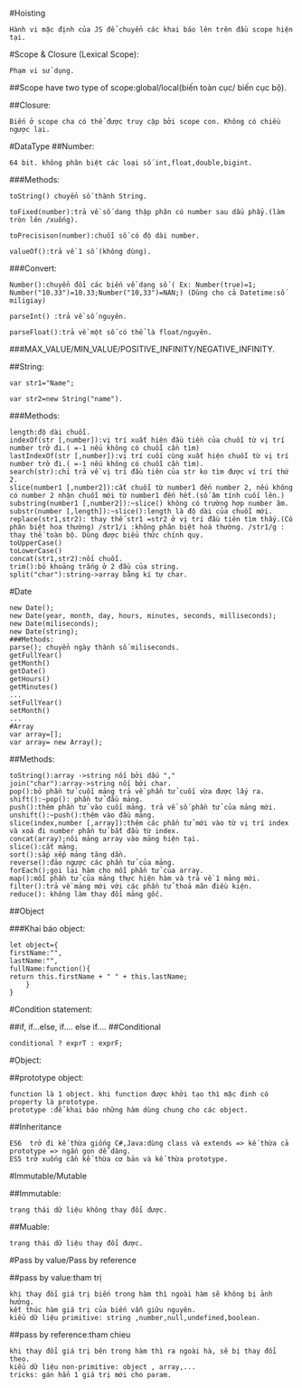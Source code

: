 #Hoisting

    Hành vi mặc định của JS để chuyển các khai báo lên trên đầu scope hiện tại.

#Scope & Closure (Lexical Scope):

    Phạm vi sử dụng.

##Scope have two type of scope:global/local(biến toàn cục/ biến cục bộ).

##Closure:

    Biến ở scope cha có thể được truy cập bởi scope con. Không có chiều ngược lại.

#DataType
##Number:

    64 bit. không phân biệt các loại số int,float,double,bigint.

###Methods:

    toString() chuyển số thành String.

    toFixed(number):trả về số dang thập phân có number sau dấu phẩy.(làm tròn lên /xuống).

    toPrecisison(number):chuỗi số có độ dài number.

    valueOf():trả về 1 số (không dùng).

###Convert:

    Number():chuyển đổi các biến về dạng số ( Ex: Number(true)=1; Number("10.33")=10.33;Number("10,33")=NAN;) (Dùng cho cả Datetime:số miligiay)

    parseInt() :trả về số nguyên.

    parseFloat():trả về một số có thể là float/nguyên.

###MAX_VALUE/MIN_VALUE/POSITIVE_INFINITY/NEGATIVE_INFINITY.

##String:

    var str1="Name";

    var str2=new String("name").

###Methods:

    length:độ dài chuỗi.
    indexOf(str [,number]):vị trí xuất hiện đầu tiền của chuỗi từ vị trí number trở đi.( =-1 nếu không có chuỗi cần tìm)
    lastIndexOf(str [,number]):vị trí cuối cùng xuất hiện chuỗi từ vị trí number trở đi.( =-1 nếu không có chuỗi cần tìm).
    search(str):chỉ trả về vị trí đầu tiên của str ko tìm được ví trí thứ 2.
    slice(number1 [,number2]):cắt chuỗi từ number1 đến number 2, nếu không có number 2 nhận chuỗi mới từ number1 đến hết.(số âm tính cuối lên.)
    substring(number1 [,number2]):~slice() không có trường hợp number âm.
    substr(number [,length]):~slice():length là độ dài của chuỗi mới.
    replace(str1,str2): thay thế str1 =str2 ở vị trí đầu tiên tìm thấy.(Có phân biệt hoa thường) /str1/i :không phân biệt hoá thường. /str1/g : thay thế toàn bộ. Dùng được biểu thức chính quy.
    toUpperCase()
    toLowerCase()
    concat(str1,str2):nối chuỗi.
    trim():bỏ khoảng trắng ở 2 đầu của string.
    split("char"):string->array bằng kí tự char.

#Date

    new Date();
    new Date(year, month, day, hours, minutes, seconds, milliseconds);
    new Date(miliseconds);
    new Date(string);
    ###Methods:
    parse(); chuyển ngày thành số miliseconds.
    getFullYear()
    getMonth()
    getDate()
    getHours()
    getMinutes()
    ...
    setFullYear()
    setMonth()
    ...
    #Array
    var array=[];
    var array= new Array();

##Methods:

    toString():array ->string nối bởi dấu ","
    join("char"):array->string nối bởi char.
    pop():bỏ phần tử cuối mảng trả về phần tử cuối vừa được lấy ra.
    shift():~pop(): phần tử đầu mảng.
    push():thêm phần tử vào cuối mảng. trả về số phần tử của mảng mới.
    unshift():~push():thêm vào đầu mảng.
    slice(index,number [,array]):thêm các phần tử mới vào từ vị trí index và xoá đi number phần tử bắt đầu từ index.
    concat(array);nôi mảng array vào mảng hiện tại.
    slice():cắt mảng.
    sort():sắp xếp mảng tăng dần.
    reverse():đảo ngược các phần tử của mảng.
    forEach();gọi lại hàm cho mỗi phần tử của array.
    map():mỗi phần tử của mảng thực hiện hàm và trả về 1 mảng mới.
    filter():trả về mảng mới với các phần tử thoả mãn điều kiện.
    reduce(): không làm thay đổi mảng gốc.

##Object

###Khai báo object:

    let object={
    firstName:"",
    lastName:"",
    fullName:function(){
    return this.firstName + " " + this.lastName;
        }
    }

#Condition statement:

##if, if...else, if.... else if....
##Conditional

    conditional ? exprT : exprF;

#Ọbject:

##prototype object:

    function là 1 object. khi function được khởi tạo thì mặc đinh có property là prototype.
    prototype :để khai báo những hàm dùng chung cho các object.

##Inheritance

    ES6  trở đi kế thừa giống C#,Java:dùng class và extends => kế thừa cả prototype => ngắn gọn dễ dàng.
    ES5 trở xuống cần kế thừa cơ bản và kế thừa prototype.

#Immutable/Mutable

##Immutable:

    trạng thái dữ liệu không thay đổi được.

##Muable:

    trạng thái dữ liệu thay đổi được.

#Pass by value/Pass by reference

##pass by value:tham trị

    khi thay đổi giá trị biến trong hàm thì ngoài hàm sẽ không bị ảnh hưởng.
    kết thúc hàm giá trị của biến vẫn giữu nguyên.
    kiểu dữ liệu primitive: string ,number,null,undefined,boolean.

##pass by reference:tham chieu

    khi thay đổi giá trị bên trong hàm thì ra ngoài hà, sẽ bị thay đổi theo.
    kiểu dữ liệu non-primitive: object , array,...
    tricks: gán hẳn 1 giá trị mới cho param.
